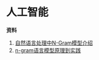 # 人工智能

**资料**
1. [自然语言处理中N-Gram模型介绍](https://zhuanlan.zhihu.com/p/32829048)
2. [n-gram语言模型原理到实践](https://zhuanlan.zhihu.com/p/187486026)
